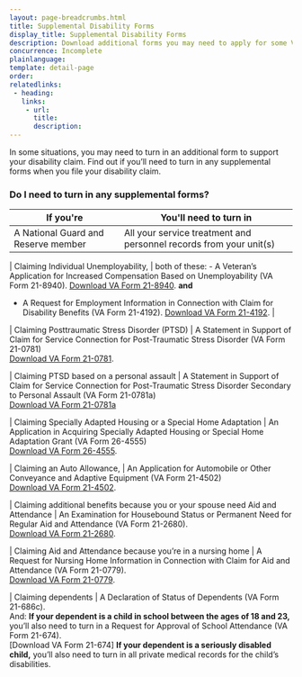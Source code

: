 ```yaml
---
layout: page-breadcrumbs.html
title: Supplemental Disability Forms
display_title: Supplemental Disability Forms
description: Download additional forms you may need to apply for some VA disability benefits.
concurrence: Incomplete
plainlanguage: 
template: detail-page
order: 	
relatedlinks:
 - heading: 
   links: 
    - url: 
      title: 
      description:
---
```


<div class="va-introtext">

In some situations, you may need to turn in an additional form to support your disability claim. Find out if you’ll need to turn in any supplemental forms when you file your disability claim. 

</div>


### Do I need to turn in any supplemental forms?



| **If you're** | **You'll need to turn in** |
| --- | --- | 
| A National Guard and Reserve member  | All your service treatment and personnel records from your unit(s) | 

| Claiming Individual Unemployability, | both of these: - A Veteran’s Application for Increased Compensation Based on Unemployability (VA Form 21-8940). [Download VA Form 21-8940](https://www.vba.va.gov/pubs/forms/VBA-21-8940-ARE.pdf).
**and**
- A Request for Employment Information in Connection with Claim for Disability Benefits (VA Form 21-4192). [Download VA Form 21-4192](https://www.vba.va.gov/pubs/forms/VBA-21-4192-ARE.pdf). |

| Claiming Posttraumatic Stress Disorder (PTSD) | A Statement in Support of Claim for Service Connection for Post-Traumatic Stress Disorder (VA Form 21-0781) <br>
[Download VA Form 21-0781](https://www.vba.va.gov/pubs/forms/VBA-21-0781-ARE.PDF).

| Claiming PTSD based on a personal assault | A Statement in Support of Claim for Service Connection for Post-Traumatic Stress Disorder Secondary to Personal Assault (VA Form 21-0781a) <br>
[Download VA Form 21-0781a](https://www.vba.va.gov/pubs/forms/VBA-21-0781a-ARE.pdf)

| Claiming Specially Adapted Housing or a Special Home Adaptation | An Application in Acquiring Specially Adapted Housing or Special Home Adaptation Grant (VA Form 26-4555) <br>
[Download VA Form 26-4555](https://www.vba.va.gov/pubs/forms/vba-26-4555-are.pdf). 

| Claiming an Auto Allowance, | An Application for Automobile or Other Conveyance and Adaptive Equipment (VA Form 21-4502) <br>
[Download VA Form 21-4502](https://www.vba.va.gov/pubs/forms/VBA-21-4502-ARE.pdf).


| Claiming additional benefits because you or your spouse need Aid and Attendance | An Examination for Housebound Status or Permanent Need for Regular Aid and Attendance (VA Form 21-2680). <br>
[Download VA Form 21-2680](https://www.vba.va.gov/pubs/forms/VBA-21-2680-ARE.pdf).


| Claiming Aid and Attendance because you’re in a nursing home | A Request for Nursing Home Information in Connection with Claim for Aid and Attendance (VA Form 21-0779). <br>
[Download VA Form 21-0779](https://www.vba.va.gov/pubs/forms/VBA-21-0779-ARE.pdf).

| Claiming dependents | A Declaration of Status of Dependents (VA Form 21-686c). <br>
And: 
**If your dependent is a child in school between the ages of 18 and 23,** you’ll also need to turn in a Request for Approval of School Attendance (VA Form 21-674). <br>
[Download VA Form 21-674]
**If your dependent is a seriously disabled child,** you’ll also need to turn in all private medical records for the child’s disabilities.
